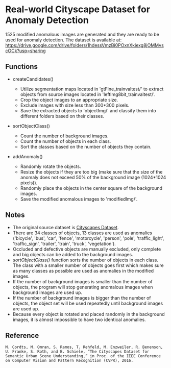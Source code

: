 # Real-world Cityscape Dataset for Anomaly Detection

1525 modified anomalous images are generated and they are ready to be used for anomaly detection. The dataset is available at: 
https://drive.google.com/drive/folders/1hdessVmzBi0POxnXkiexg8jOMMvscOCk?usp=sharing

## Functions
* createCandidates()
    * Utilize segmentation maps located in 'gtFine_trainvaltest/' to extract objects from source images located in 'leftImg8bit_trainvaltest/'.
    * Crop the object images to an appropriate size.
    * Exclude images with size less than 300*300 pixels.
    * Save the extracted objects to 'objectImg/' and classify them into different folders based on their classes.

* sortObjectClass()
    * Count the number of background images.
    * Count the number of objects in each class.
    * Sort the classes based on the number of objects they contain.

* addAnomaly()
    * Randomly rotate the objects.
    * Resize the objects if they are too big (make sure that the size of the anomaly does not exceed 50% of the background image (1024*1024 pixels)).
    * Randomly place the objects in the center square of the background images.
    * Save the modified anomalous images to 'modifiedImg/'.

## Notes
* The original source dataset is [Cityscapes Dataset](https://www.cityscapes-dataset.com).
* There are 34 classes of objects, 13 classes are used as anomalies ('bicycle', 'bus', 'car', 'fence', 'motorcycle', 'person', 'pole', 'traffic_light', 'traffic_sign', 'trailer', 'train', 'truck', 'vegetation').
* Occluded and defective objects are manually excluded, only complete and big objects can be added to the background images.
* <em>sortObjectClass()</em> function sorts the number of objects in each class. The class with a smaller number of objects goes first which makes sure as many classes as possible are used as anomalies in the modified images.
* If the number of background images is smaller than the number of objects, the program will stop generating anomalous images when background images are used up.
* If the number of background images is bigger than the number of objects, the object set will be used repeatedly until background images are used up.
* Because every object is rotated and placed randomly in the background images, it is almost impossible to have two identical anomalies.

## Reference
    M. Cordts, M. Omran, S. Ramos, T. Rehfeld, M. Enzweiler, R. Benenson, U. Franke, S. Roth, and B. Schiele, “The Cityscapes Dataset for Semantic Urban Scene Understanding,” in Proc. of the IEEE Conference on Computer Vision and Pattern Recognition (CVPR), 2016.
